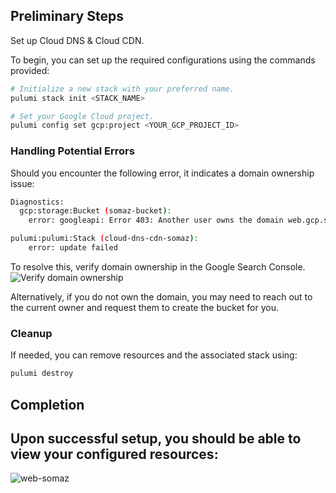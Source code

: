 ## Preliminary Steps
Set up Cloud DNS & Cloud CDN.

To begin, you can set up the required configurations using the commands provided:
```bash
# Initialize a new stack with your preferred name.
pulumi stack init <STACK_NAME>

# Set your Google Cloud project.
pulumi config set gcp:project <YOUR_GCP_PROJECT_ID>
```
### Handling Potential Errors
Should you encounter the following error, it indicates a domain ownership issue:
```bash
Diagnostics:
  gcp:storage:Bucket (somaz-bucket):
    error: googleapi: Error 403: Another user owns the domain web.gcp.somaz.link or a parent domain...

pulumi:pulumi:Stack (cloud-dns-cdn-somaz):
    error: update failed
```

To resolve this, verify domain ownership in the Google Search Console.
![Verify domain ownership](https://search.google.com/search-console/welcome?new_domain_name=web.gcp.somaz.link)

Alternatively, if you do not own the domain, you may need to reach out to the current owner and request them to create the bucket for you.

### Cleanup
If needed, you can remove resources and the associated stack using:
```bash
pulumi destroy
```

## Completion
Upon successful setup, you should be able to view your configured resources:
---
![web-somaz](https://github.com/somaz94/pulumi-study/assets/112675579/0378e4f4-85ee-4d0f-8de8-cd4c5770038f)